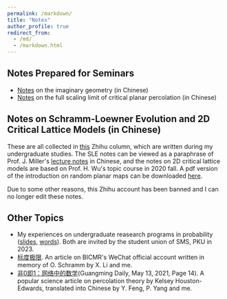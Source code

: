 ```yaml
---
permalink: /markdown/
title: "Notes"
author_profile: true
redirect_from: 
  - /md/
  - /markdown.html
---
```


## Notes Prepared for Seminars

* [Notes](https://github.com/Gefei-Cai/gefeicai.github.io/raw/master/files/虚几何_Imaginary_Geometry_.pdf) on the imaginary geometry (in Chinese)
* [Notes](https://github.com/Gefei-Cai/gefeicai.github.io/raw/master/files/full.pdf) on the full scaling limit of critical planar percolation (in Chinese)


## Notes on Schramm-Loewner Evolution and 2D Critical Lattice Models (in Chinese)

These are all collected in [this](https://www.zhihu.com/column/c_1296527465138434048) Zhihu column, which are written during my undergraduate studies. The SLE notes can be viewed as a paraphrase of Prof. J. Miller's [lecture notes](https://www.statslab.cam.ac.uk/~jpm205/teaching/lent2019/sle_notes.pdf) in Chinese, and the notes on 2D critical lattice models are based on Prof. H. Wu's topic course in 2020 fall. A pdf version of the introduction on random planar maps can be downloaded [here](https://github.com/Gefei-Cai/gefeicai.github.io/raw/master/files/LQG_intro.pdf).

Due to some other reasons, this Zhihu account has been banned and I can no longer edit these notes.


## Other Topics

* My experiences on undergraduate reasearch programs in probability ([slides](https://github.com/Gefei-Cai/gefeicai.github.io/raw/master/files/suggestions_slides.pdf), [words](https://github.com/Gefei-Cai/gefeicai.github.io/raw/master/files/suggestions_text.pdf)). Both are invited by the student union of SMS, PKU in 2023.
* [标度极限](https://mp.weixin.qq.com/s/y0wN6SJDP4ic6MaGbPI8Cw). An article on BICMR's WeChat official account written in memory of O. Schramm by X. Li and me.
* [非0即1：网络中的数学](https://epaper.gmw.cn/gmrb/html/2021-05/13/nw.D110000gmrb_20210513_1-14.htm)(Guangming Daily, May 13, 2021, Page 14). A popular science article on percolation theory by Kelsey Houston-Edwards, translated into Chinese by Y. Feng, P. Yang and me.
